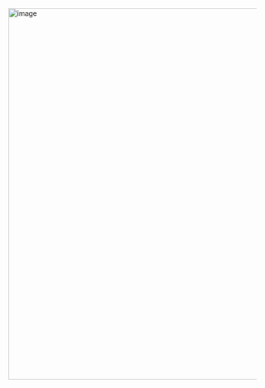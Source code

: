<img width="636" height="754" alt="image" src="https://github.com/user-attachments/assets/284be34b-3c73-4bf3-bf5e-a02b744a5069" />
